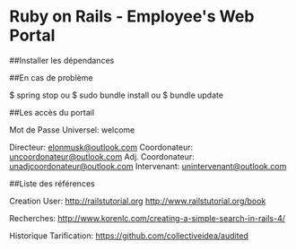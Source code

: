# Ruby on Rails - Employee's Web Portal

##Installer les dépendances



##En cas de problème

$ spring stop
ou
$ sudo bundle install
ou
$ bundle update

##Les accès du portail

Mot de Passe Universel:		welcome

Directeur:				elonmusk@outlook.com
Coordonateur:			uncoordonateur@outlook.com
Adj. Coordonateur:		unadjcoordonateur@outlook.com
Intervenant:			unintervenant@outlook.com

##Liste des références

Creation User:      http://railstutorial.org
                    http://www.railstutorial.org/book

Recherches:         http://www.korenlc.com/creating-a-simple-search-in-rails-4/

Historique Tarification: https://github.com/collectiveidea/audited